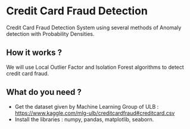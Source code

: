 # Credit Card Fraud Detection
Credit Card Fraud Detection System using several methods of Anomaly detection with Probability Densities. 

## How it works ? <br />
We will use Local Outlier Factor and Isolation Forest algorithms to detect credit card fraud.
## What do you need ? <br />
- Get the dataset given by Machine Learning Group of ULB : https://www.kaggle.com/mlg-ulb/creditcardfraud#creditcard.csv
- Install the libraries : numpy, pandas, matplotlib, seaborn.
